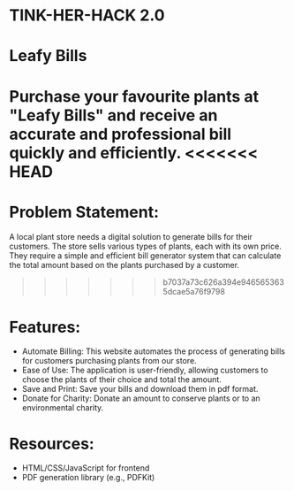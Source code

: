 # TINK-HER-HACK 2.0
# Leafy Bills
Purchase your favourite plants at "Leafy Bills" and receive an accurate and professional bill quickly and efficiently.
<<<<<<< HEAD
<br>
=======

# Problem Statement:
A local plant store needs a digital solution to generate bills for their customers. The store sells various types of plants, each with its own price. They require a simple and efficient bill generator system that can calculate the total amount based on the plants purchased by a customer.
>>>>>>> b7037a73c626a394e9465653635dcae5a76f9798
# Features:
* Automate Billing: This website automates the process of generating bills for customers purchasing plants from our store.
* Ease of Use: The application is user-friendly, allowing customers to choose the plants of their choice and total the amount.
* Save and Print: Save your bills and download them in pdf format.
* Donate for Charity: Donate an amount to conserve plants or to an environmental charity.
# Resources: 
* HTML/CSS/JavaScript for frontend
* PDF generation library (e.g., PDFKit)
